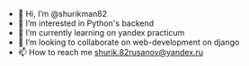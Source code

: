 - 👋 Hi, I’m @shurikman82
- 👀 I’m interested in Python's backend
- 🌱 I’m currently learning on yandex practicum
- 💞️ I’m looking to collaborate on web-development on django
- 📫 How to reach me shurik.82rusanov@yandex.ru

<!---
shurikman82/shurikman82 is a ✨ special ✨ repository because its `README.md` (this file) appears on your GitHub profile.
You can click the Preview link to take a look at your changes.
--->
